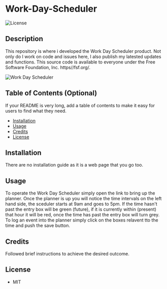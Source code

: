 # Work-Day-Scheduler
![License](https://img.shields.io/github/license/tarmity/Work-Day-Scheduler)

## Description 
This repository is where i developed the Work Day Scheduler product. Not only do I work on code and issues here, I also publish my latested updates and functions. This source code is available to everyone under the Free Software Foundation, Inc. https//fsf.org/.

![Work Day Scheduler](https://user-images.githubusercontent.com/38900138/85248943-afc0db00-b495-11ea-8045-840dd8cd972b.png)

## Table of Contents (Optional)

If your README is very long, add a table of contents to make it easy for users to find what they need.

* [Installation](#installation)
* [Usage](#usage)
* [Credits](#credits)
* [License](#License)


## Installation

There are no installation guide as it is a web page that you go too.


## Usage 

To operate the Work Day Scheduler simply open the link to bring up the planner. Once the planner is up you will notice the time intervals on the left hand side, the sceduler starts at 9am and goes to 5pm. If the time hasn't past the entry box will be green (future), if it is currently within (present) that hour it will be red, once the time has past the entry box will turn grey. To log an event into the planner simply click on the boxes relavent tto the time and push the save button.   


## Credits

Followed brief instructions to achieve the desired outcome.

## License
  * MIT
